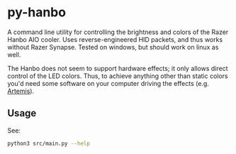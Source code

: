 # py-hanbo

A command line utility for controlling the brightness and colors of the Razer Hanbo AIO cooler.
Uses reverse-engineered HID packets, and thus works without Razer Synapse. Tested on windows, but should work on linux as well.

The Hanbo does not seem to support hardware effects; it only allows direct control of the LED colors. Thus, to achieve anything other than
static colors you'd need some software on your computer driving the effects (e.g. [Artemis](https://artemis-rgb.com/)).

## Usage
See:
```sh
python3 src/main.py --help
```
